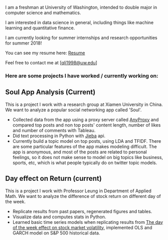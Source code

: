 I am a freshman at University of Washington, intended to double major in computer science and mathematics. 

I am interested in data science in general, including things like machine learning and quantitative finance.

I am currently looking for summer internships and research opportunities for summer 2018!

You can see my resume here: [Resume](https://drive.google.com/file/d/19SvmwifRPoazgERTNEJ7s7VuY-4lweZw/view?usp=sharing) 

Feel free to contact me at [qli1998@uw.edu] 

### Here are some projects I have worked / currently working on:


## Soul App Analysis (Current)
This is a project I work with a research group at Xiamen University in China. We want to analyze a popular social networking app called 'Soul'.
- Collected data from the app using a proxy server called [AnyProxy](http://anyproxy.io/en/) and compared top posts and non top posts' content length, number of likes and number of comments with Tableau. 
- Did text processing in Python with [Jieba](https://github.com/fxsjy/jieba) api.
- Currently build a topic model on top posts, using LDA and TFIDF. There are some particular features of the app makes modeling difficult. The app is anonymous, and most of the posts are related to personal feelings, so it does not make sense to model on big topics like business, sports, etc, which is what people typically do on twitter topic models. 




## Day effect on Return (current)
This is a project I work with Professor Leung in Department of Applied Math. We want to analyze the difference of stock return on different day of the week.
- Replicate results from past papers, regenerated figures and tables.
- Visualize data and computes stats in Python.
- Learned basic time series models when replicating results from [The day of the week effect on stock market volatility](https://link.springer.com/article/10.1007/BF02744521), implemented OLS and GARCH model on S&P 500 historical data.


